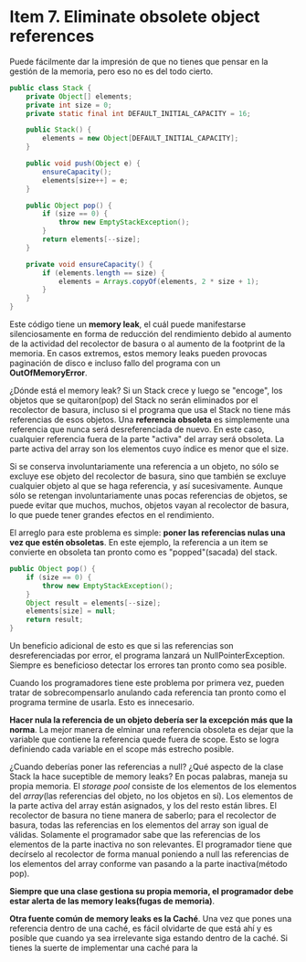 # Item 7. Eliminate obsolete object references

Puede fácilmente dar la impresión de que no tienes que pensar en la gestión de la memoria, pero eso no es del todo cierto.

```Java
public class Stack {
    private Object[] elements;
    private int size = 0;
    private static final int DEFAULT_INITIAL_CAPACITY = 16;

    public Stack() {
        elements = new Object[DEFAULT_INITIAL_CAPACITY];
    }

    public void push(Object e) {
        ensureCapacity();
        elements[size++] = e;
    }

    public Object pop() {
        if (size == 0) {
            throw new EmptyStackException();
        }
        return elements[--size];
    }

    private void ensureCapacity() {
        if (elements.length == size) {
            elements = Arrays.copyOf(elements, 2 * size + 1);
        }
    }
}
```
Este código tiene un **memory leak**, el cuál puede manifestarse silenciosamente en forma de reducción del rendimiento debido al aumento de la actividad del recolector de basura o al aumento de la footprint de la memoria. En casos extremos, estos memory leaks pueden provocas paginación de disco e incluso fallo del programa con un **OutOfMemoryError**. 

¿Dónde está el memory leak? Si un Stack crece y luego se "encoge", los objetos que se quitaron(pop) del Stack no serán eliminados por el recolector de basura, incluso si el programa que usa el Stack no tiene más referencias de esos objetos. Una **referencia obsoleta** es simplemente una referencia que nunca será desreferenciada de nuevo. En este caso, cualquier referencia fuera de la parte "activa" del array será obsoleta. La parte activa del array son los elementos cuyo índice es menor que el size.

Si se conserva involuntariamente una referencia a un objeto, no sólo se excluye ese objeto del recolector de basura, sino que también se excluye cualquier objeto al que se haga referencia, y así sucesivamente. Aunque sólo se retengan involuntariamente unas pocas referencias de objetos, se puede evitar que muchos, muchos, objetos vayan al recolector de basura, lo que puede tener grandes efectos en el rendimiento.

El arreglo para este problema es simple: **poner las referencias nulas una vez que estén obsoletas**. En este ejemplo, la referencia a un item se convierte en obsoleta tan pronto como es "popped"(sacada) del stack. 

```Java
public Object pop() {
    if (size == 0) {
        throw new EmptyStackException();
    }
    Object result = elements[--size];
    elements[size] = null;
    return result;
}
```

Un beneficio adicional de esto es que si las referencias son desreferenciadas por error, el programa lanzará un NullPointerException. Siempre es beneficioso detectar los errores tan pronto como sea posible.

Cuando los programadores tiene este problema por primera vez, pueden tratar de sobrecompensarlo anulando cada referencia tan pronto como el programa termine de usarla. Esto es innecesario. 

**Hacer nula la referencia de un objeto debería ser la excepción más que la norma**. La mejor manera de elminar una referencia obsoleta es dejar que la variable que contiene la referencia quede fuera de scope. Esto se logra definiendo cada variable en el scope más estrecho posible. 

¿Cuando deberías poner las referencias a null? ¿Qué aspecto de la clase Stack la hace suceptible de memory leaks? En pocas palabras, maneja su propia memoria. El *storage pool* consiste de los elementos de los elementos del *array*(las referencias del objeto, no los objetos en sí). Los elementos de la parte activa del array están asignados, y los del resto están libres. El recolector de basura no tiene manera de saberlo; para el recolector de basura, todas las referencias en los elementos del array son igual de válidas. Solamente el programador sabe que las referencias de los elementos de la parte inactiva no son relevantes. El programador tiene que decírselo al recolector de forma manual poniendo a null las referencias de los elementos del array conforme van pasando a la parte inactiva(método pop). 

**Siempre que una clase gestiona su propia memoria, el programador debe estar alerta de las memory leaks(fugas de memoria)**. 

**Otra fuente común de memory leaks es la Caché**. Una vez que pones una referencia dentro de una caché, es fácil olvidarte de que está ahí y es posible que cuando ya sea irrelevante siga estando dentro de la caché. Si tienes la suerte de implementar una caché para la 
